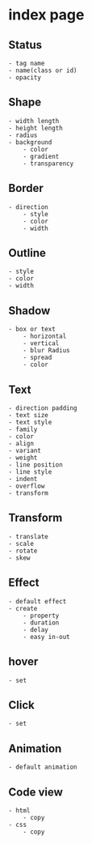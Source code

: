 # index page

## Status
    - tag name
    - name(class or id)
    - opacity

## Shape
    - width length
    - height length
    - radius
    - background
        - color
        - gradient
        - transparency

## Border
    - direction
        - style
        - color
        - width

## Outline
    - style
    - color
    - width

## Shadow
    - box or text
        - horizontal
        - vertical
        - blur Radius
        - spread
        - color


## Text
    - direction padding
    - text size
    - text style
    - family
    - color
    - align
    - variant
    - weight
    - line position
    - line style
    - indent
    - overflow
    - transform
    
## Transform
    - translate
    - scale
    - rotate
    - skew

## Effect
    - default effect
    - create
        - property
        - duration
        - delay
        - easy in-out

## hover
    - set

## Click
    - set

## Animation
    - default animation
     
## Code view
    - html
        - copy
    - css
        - copy